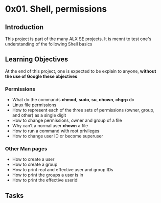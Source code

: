 # 0x01. Shell, permissions
## Introduction
This project is part of the many ALX SE projects. It is mennt to test one's understanding of the following Shell basics
## Learning Objectives
At the end of this project, one is expected to be explain to anyone, **without the use of Google these objectives**
### Permissions
* What do the commands **chmod**, **sudo**, **su**, **chown**, **chgrp** do
* Linux file permissions
* How to represent each of the three sets of permissions (owner, group, and other) as a single digit
* How to change permissions, owner and group of a file
* Why can’t a normal user **chown** a file
* How to run a command with root privileges
* How to change user ID or become superuser
### Other Man pages
* How to create a user
* How to create a group
* How to print real and effective user and group IDs
* How to print the groups a user is in
* How to print the effective userid
## Tasks
